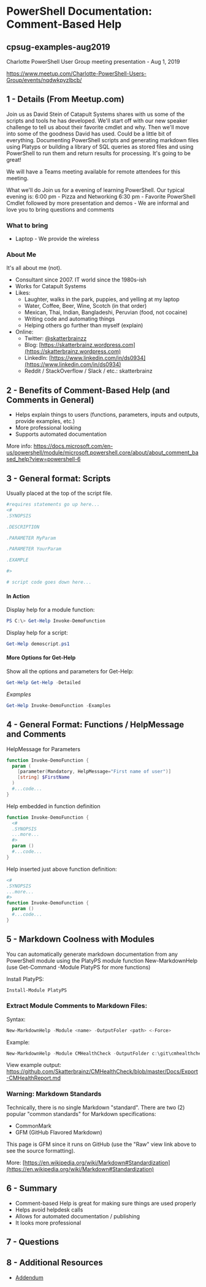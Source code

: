 # PowerShell Documentation: Comment-Based Help

## cpsug-examples-aug2019

Charlotte PowerShell User Group meeting presentation - Aug 1, 2019

https://www.meetup.com/Charlotte-PowerShell-Users-Group/events/nqdwkpyzlbcb/

## 1 - Details (From Meetup.com)

Join us as David Stein of Catapult Systems shares with us some of the scripts and tools he has developed. We'll start off with our new speaker challenge to tell us about their favorite cmdlet and why. Then we'll move into some of the goodness David has used. Could be a little bit of everything. Documenting PowerShell scripts and generating markdown files using Platyps or building a library of SQL queries as stored files and using PowerShell to run them and return results for processing. It's going to be great!

We will have a Teams meeting available for remote attendees for this meeting.

What we'll do
Join us for a evening of learning PowerShell. Our typical evening is:
6:00 pm - Pizza and Networking
6:30 pm - Favorite PowerShell Cmdlet followed by more presentation and demos - We are informal and love you to bring questions and comments

### What to bring

* Laptop - We provide the wireless

### About Me

It's all about me (not).

* Consultant since 2007. IT world since the 1980s-ish
* Works for Catapult Systems
* Likes:
  * Laughter, walks in the park, puppies, and yelling at my laptop
  * Water, Coffee, Beer, Wine, Scotch (in that order)
  * Mexican, Thai, Indian, Bangladeshi, Peruvian (food, not cocaine)
  * Writing code and automating things
  * Helping others go further than myself (explain)
* Online:
  * Twitter: [@skatterbrainzz](https://twitter.com/skatterbrainzz)
  * Blog: [https://skatterbrainz.wordpress.com](https://skatterbrainz.wordpress.com)
  * LinkedIn: [https://www.linkedin.com/in/ds0934](https://www.linkedin.com/in/ds0934)
  * Reddit / StackOverflow / Slack / etc.: skatterbrainz

## 2 - Benefits of Comment-Based Help (and Comments in General)

* Helps explain things to users (functions, parameters, inputs and outputs, provide examples, etc.)
* More professional looking
* Supports automated documentation

More info: https://docs.microsoft.com/en-us/powershell/module/microsoft.powershell.core/about/about_comment_based_help?view=powershell-6

## 3 - General format: Scripts

Usually placed at the top of the script file.

```powershell
#requires statements go up here...
<#
.SYNOPSIS

.DESCRIPTION

.PARAMETER MyParam

.PARAMETER YourParam

.EXAMPLE

#>

# script code goes down here...
```

#### In Action

Display help for a module function:

```powershell
PS C:\> Get-Help Invoke-DemoFunction
```

Display help for a script:

```powershell
Get-Help demoscript.ps1
```

#### More Options for Get-Help

Show all the options and parameters for Get-Help:

```powershell
Get-Help Get-Help -Detailed
```

_Examples_

```powershell
Get-Help Invoke-DemoFunction -Examples
```

## 4 - General Format: Functions / HelpMessage and Comments

HelpMessage for Parameters

```powershell
function Invoke-DemoFunction {
  param (
    [parameter(Mandatory, HelpMessage="First name of user")]
    [string] $FirstName
  )
  #...code...
}
```

Help embedded in function definition

```powershell
function Invoke-DemoFunction {
  <#
  .SYNOPSIS
  ...more...
  #>
  param ()
  #...code...
}
```

Help inserted just above function definition:

```powershell
<#
.SYNOPSIS
...more...
#>
function Invoke-DemoFunction {
  param ()
  #...code...
}
```

## 5 - Markdown Coolness with Modules

You can automatically generate markdown documentation from any PowerShell module using the PlatyPS module function New-MarkdownHelp (use Get-Command -Module PlatyPS for more functions)

Install PlatyPS:

```powershell
Install-Module PlatyPS
```

### Extract Module Comments to Markdown Files:

Syntax:

```powershell
New-MarkdownHelp -Module <name> -OutputFoler <path> <-Force>
```

Example:

```powershell
New-MarkdownHelp -Module CMHealthCheck -OutputFolder c:\git\cmhealthcheck\docs -Force
```

View example output: https://github.com/Skatterbrainz/CMHealthCheck/blob/master/Docs/Export-CMHealthReport.md

### Warning: Markdown Standards

Technically, there is no single Markdown "standard".  There are two (2) popular "common standards" for Markdown specifications:

* CommonMark
* GFM (GitHub Flavored Markdown)

This page is GFM since it runs on GitHub (use the "Raw" view link above to see the source formatting).

More: [https://en.wikipedia.org/wiki/Markdown#Standardization](https://en.wikipedia.org/wiki/Markdown#Standardization)

## 6 - Summary

* Comment-based Help is great for making sure things are used properly
* Helps avoid helpdesk calls
* Allows for automated documentation / publishing
* It looks more professional

## 7 - Questions

## 8 - Additional Resources

* [Addendum](https://github.com/Skatterbrainz/cpsug-examples-aug2019/blob/master/addendum.md)
